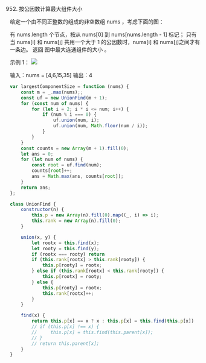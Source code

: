 952. 按公因数计算最大组件大小

给定一个由不同正整数的组成的非空数组 nums ，考虑下面的图：

有 nums.length 个节点，按从 nums[0] 到 nums[nums.length - 1] 标记；
只有当 nums[i] 和 nums[j] 共用一个大于 1 的公因数时，nums[i] 和 nums[j]之间才有一条边。
返回 图中最大连通组件的大小 。

 

示例 1：
![](https://assets.leetcode.com/uploads/2018/12/01/ex1.png)


输入：nums = [4,6,15,35]
输出：4
```js
var largestComponentSize = function (nums) {
    const m = _.max(nums);;
    const uf = new UnionFind(m + 1);
    for (const num of nums) {
        for (let i = 2; i * i <= num; i++) {
            if (num % i === 0) {
                uf.union(num, i);
                uf.union(num, Math.floor(num / i));
            }
        }
    }
    const counts = new Array(m + 1).fill(0);
    let ans = 0;
    for (let num of nums) {
        const root = uf.find(num);
        counts[root]++;
        ans = Math.max(ans, counts[root]);
    }
    return ans;
};

class UnionFind {
    constructor(n) {
        this.p = new Array(n).fill(0).map((_, i) => i);
        this.rank = new Array(n).fill(0);
    }

    union(x, y) {
        let rootx = this.find(x);
        let rooty = this.find(y);
        if (rootx === rooty) return
        if (this.rank[rootx] > this.rank[rooty]) {
            this.p[rooty] = rootx;
        } else if (this.rank[rootx] < this.rank[rooty]) {
            this.p[rootx] = rooty;
        } else {
            this.p[rooty] = rootx;
            this.rank[rootx]++;
        }
    }

    find(x) {
        return this.p[x] == x ? x : this.p[x] = this.find(this.p[x])
        // if (this.p[x] !== x) {
        //     this.p[x] = this.find(this.parent[x]);
        // }
        // return this.parent[x];
    }
}